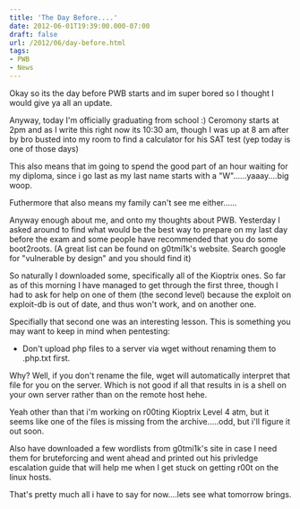 ```yaml
---
title: 'The Day Before....'
date: 2012-06-01T19:39:00.000-07:00
draft: false
url: /2012/06/day-before.html
tags: 
- PWB
- News
---
```


Okay so its the day before PWB starts and im super bored so I thought I would give ya all an update.

Anyway, today I'm officially graduating from school :) Ceromony starts at 2pm and as I write this right now its 10:30 am, though I was up at 8 am after by bro busted into my room to find a calculator for his SAT test (yep today is one of those days)

This also means that im going to spend the good part of an hour waiting for my diploma, since i go last as my last name starts with a "W"......yaaay....big woop.

Futhermore that also means my family can't see me either......


Anyway enough about me, and onto my thoughts about PWB. Yesterday I asked around to find what would be the best way to prepare on my last day before the exam and some people have recommended that you do some boot2roots. (A great list can be found on g0tmi1k's website. Search google for "vulnerable by design" and you should find it)

So naturally I downloaded some, specifically all of the Kioptrix ones. So far as of this morning I have managed to get through the first three, though I had to ask for help on one of them (the second level) because the exploit on exploit-db is out of date, and thus won't work, and on another one.

Specifially that second one was an interesting lesson. This is something you may want to keep in mind when pentesting:


*   Don't upload php files to a server via wget without renaming them to .php.txt first.


Why? Well, if you don't rename the file, wget will automatically interpret that file for you on the server. Which is not good if all that results in is a shell on your own server rather than on the remote host hehe.

Yeah other than that i'm working on r00ting Kioptrix Level 4 atm, but it seems like one of the files is missing from the archive.....odd, but i'll figure it out soon.

Also have downloaded a few wordlists from g0tmi1k's site in case I need them for bruteforcing and went ahead and printed out his privledge escalation guide that will help me when I get stuck on getting r00t on the linux hosts.

That's pretty much all i have to say for now....lets see what tomorrow brings.